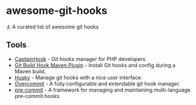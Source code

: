 # awesome-git-hooks

:anchor: A curated list of awesome git hooks

## Tools

- [CaptainHook](https://github.com/CaptainHookPhp/captainhook) - Git hooks manager for PHP developers.
- [Git Build Hook Maven Plugin](https://github.com/rudikershaw/git-build-hook) - Install Git hooks and config during a Maven build.
- [Husky](https://github.com/typicode/husky) - Manage git hooks with a nice user interface.
- [Overcommit](https://github.com/sds/overcommit) - A fully configurable and extendable git hook manager.
- [pre-commit](https://github.com/pre-commit/pre-commit) - A framework for managing and maintaining multi-language pre-commit hooks.

